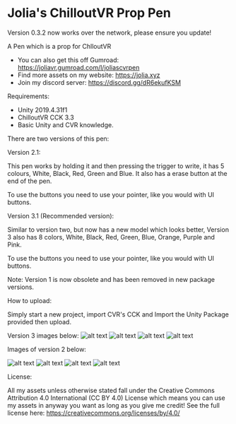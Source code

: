 # Jolia's ChilloutVR Prop Pen
Version 0.3.2 now works over the network, please ensure you update!

A Pen which is a prop for ChlloutVR

- You can also get this off Gumroad: https://joliavr.gumroad.com/l/joliascvrpen
- Find more assets on my website: https://jolia.xyz
- Join my discord server: https://discord.gg/dR6ekufKSM

Requirements:
- Unity 2019.4.31f1
- ChilloutVR CCK 3.3
- Basic Unity and CVR knowledge.

There are two versions of this pen:

Version 2.1:

This pen works by holding it and then pressing the trigger to write, it has 5 colours, White, Black, Red, Green and Blue. It also has a erase button at the end of the pen. 

To use the buttons you need to use your pointer, like you would with UI buttons.

Version 3.1 (Recommended version):

Similar to version two, but now has a new model which looks better, Version 3 also has 8 colors, White, Black, Red, Green, Blue, Orange, Purple and Pink. 

To use the buttons you need to use your pointer, like you would with UI buttons.

Note: Version 1 is now obsolete and has been removed in new package versions.

How to upload:

Simply start a new project, import CVR's CCK and Import the Unity Package provided then upload. 

Version 3 images below:
![alt text](https://i.imgur.com/LZXeNFM.jpg)
![alt text](https://i.imgur.com/ncHJ0CQ.jpg)
![alt text](https://i.imgur.com/zROgfn2.jpg)
![alt text](https://i.imgur.com/6mKJDyq.jpg)


Images of version 2 below:

![alt text](https://i.imgur.com/RFIZcSF.png)
![alt text](https://i.imgur.com/oLyzmUb.png)
![alt text](https://i.imgur.com/X1rLAj4.png)
![alt text](https://i.imgur.com/HbcZiFf.png)

License:

All my assets unless otherwise stated fall under the Creative Commons Attribution 4.0 International (CC BY 4.0) License which means you can use my assets in anyway you want as long as you give me credit! See the full license here: https://creativecommons.org/licenses/by/4.0/
